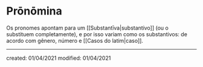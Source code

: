 # Prōnōmina
Os pronomes apontam para um [[Substantīva|substantivo]] (ou o substituem completamente), e por isso variam como os substantivos: de acordo com gênero, número e [[Casos do latim|caso]].

---

created: 01/04/2021
modified: 01/04/2021